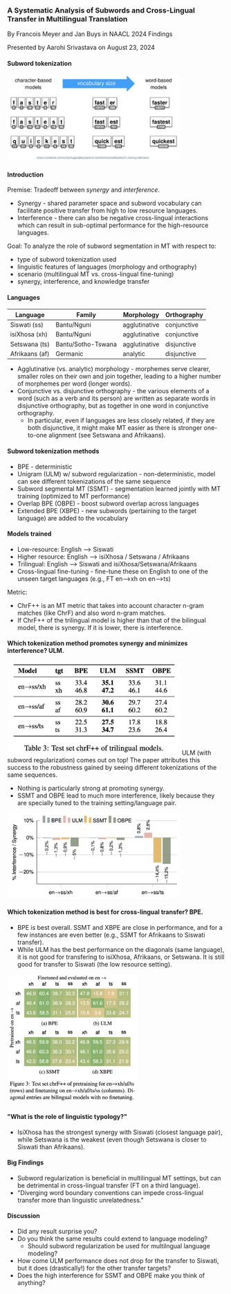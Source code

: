 ### A Systematic Analysis of Subwords and Cross-Lingual Transfer in Multilingual Translation

By Francois Meyer and Jan Buys in NAACL 2024 Findings

Presented by Aarohi Srivastava on August 23, 2024

#### Subword tokenization
<img src="fast.png" width="400">

#### Introduction

Premise: Tradeoff between *synergy* and *interference*.
* Synergy - shared parameter space and subword vocabulary can facilitate positive transfer from high to low resource languages.
* Interference - there can also be negative cross-lingual interactions which can result in sub-optimal performance for the high-resource languages.

Goal: To analyze the role of subword segmentation in MT with respect to:  
* type of subword tokenization used
* linguistic features of languages (morphology and orthography)
* scenario (multilingual MT vs. cross-lingual fine-tuning)
* synergy, interference, and knowledge transfer

#### Languages

| Language | Family | Morphology | Orthography |
| -------- | ------ | ---------- | ----------- |
| Siswati (ss) | Bantu/Nguni | agglutinative | conjunctive |
| isiXhosa (xh) | Bantu/Nguni | agglutinative | conjunctive |
| Setswana (ts) | Bantu/Sotho-Tswana | agglutinative | disjunctive |
| Afrikaans (af) | Germanic | analytic | disjunctive |

* Agglutinative (vs. analytic) morphology - morphemes serve clearer, smaller roles on their own and join together, leading to a higher number of morphemes per word (longer words).
* Conjunctive vs. disjunctive orthography - the various elements of a word (such as a verb and its person) are written as separate words in disjunctive orthography, but as together in one word in conjunctive orthography.
  *  In particular, even if languages are less closely related, if they are both disjunctive, it might make MT easier as there is stronger one-to-one alignment (see Setswana and Afrikaans).

#### Subword tokenization methods
* BPE - deterministic
* Unigram (ULM) w/ subword regularization - non-deterministic, model can see different tokenizations of the same sequence
* Subword segmental MT (SSMT) - segmentation learned jointly with MT training (optimized to MT performance)
* Overlap BPE (OBPE) - boost subword overlap across languages
* Extended BPE (XBPE) - new subwords (pertaining to the target language) are added to the vocabulary

#### Models trained
* Low-resource: English --> Siswati
* Higher resource: English --> isiXhosa / Setswana / Afrikaans
* Trilingual: English --> Siswati and isiXhosa/Setswana/Afrikaans
* Cross-lingual fine-tuning - fine-tune these on English to one of the unseen target languages (e.g., FT en-->xh on en-->ts)

Metric:
* ChrF++ is an MT metric that takes into account character n-gram matches (like ChrF) and also word n-gram matches. 
* If ChrF++ of the trilingual model is higher than that of the bilingual model, there is synergy. If it is lower, there is interference.

#### Which tokenization method promotes synergy and minimizes interference? ULM.
<img src="tab3.png" width="400">
ULM (with subword regularization) comes out on top! The paper attributes this success to the robustness gained by seeing different tokenizations of the same sequences.

* Nothing is particularly strong at promoting synergy.
* SSMT and OBPE lead to much more interference, likely because they are specially tuned to the training setting/language pair.
<img src="fig2.png" width="400">

#### Which tokenization method is best for cross-lingual transfer? BPE.
* BPE is best overall. SSMT and XBPE are close in performance, and for a few instances are even better (e.g., SSMT for Afrikaans to Siswati transfer).
* While ULM has the best performance on the diagonals (same language), it is not good for transfering to isiXhosa, Afrikaans, or Setswana. It is still good for transfer to Siswati (the low resource setting).
<img src="fig3.png" width="300">

#### "What is the role of linguistic typology?"
* IsiXhosa has the strongest synergy with Siswati (closest language pair), while Setswana is the weakest (even though Setswana is closer to Siswati than Afrikaans).

#### Big Findings
* Subword regularization is beneficial in multilingual MT settings, but can be detrimental in cross-lingual transfer (FT on a third language).
* "Diverging word boundary conventions can impede cross-lingual transfer more than linguistic unrelatedness."

#### Discussion
* Did any result surprise you?
* Do you think the same results could extend to language modeling?
  * Should subword regularization be used for multilngual language modeling?
* How come ULM performance does not drop for the transfer to Siswati, but it does (drastically!) for the other transfer targets?
* Does the high interference for SSMT and OBPE make you think of anything?
